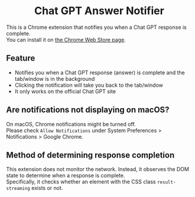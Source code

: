 <h1 align="center">Chat GPT Answer Notifier</h1>

This is a Chrome extension that notifies you when a Chat GPT response is complete.  
You can install it on [the Chrome Web Store page](https://chrome.google.com/webstore/detail/chat-gpt-response-notifie/bonigohnnoodjnahekojpcdffmekecbo/).  

## Feature
- Notifies you when a Chat GPT response (answer) is complete and the tab/window is in the background
- Clicking the notification will take you back to the tab/window
- It only works on the official Chat GPT site

## Are notifications not displaying on macOS?

On macOS, Chrome notifications might be turned off.  
Please check `Allow Notifications` under System Preferences > Notifications > Google Chrome.  

## Method of determining response completion

This extension does not monitor the network. Instead, it observes the DOM state to determine when a response is complete.  
Specifically, it checks whether an element with the CSS class `result-streaming` exists or not.
